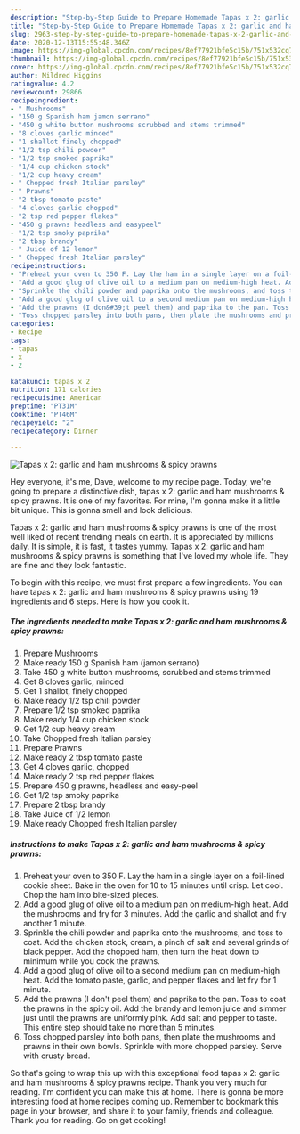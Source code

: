 ```yaml
---
description: "Step-by-Step Guide to Prepare Homemade Tapas x 2: garlic and ham mushrooms &amp;amp; spicy prawns"
title: "Step-by-Step Guide to Prepare Homemade Tapas x 2: garlic and ham mushrooms &amp;amp; spicy prawns"
slug: 2963-step-by-step-guide-to-prepare-homemade-tapas-x-2-garlic-and-ham-mushrooms-and-amp-spicy-prawns
date: 2020-12-13T15:55:48.346Z
image: https://img-global.cpcdn.com/recipes/8ef77921bfe5c15b/751x532cq70/tapas-x-2-garlic-and-ham-mushrooms-spicy-prawns-recipe-main-photo.jpg
thumbnail: https://img-global.cpcdn.com/recipes/8ef77921bfe5c15b/751x532cq70/tapas-x-2-garlic-and-ham-mushrooms-spicy-prawns-recipe-main-photo.jpg
cover: https://img-global.cpcdn.com/recipes/8ef77921bfe5c15b/751x532cq70/tapas-x-2-garlic-and-ham-mushrooms-spicy-prawns-recipe-main-photo.jpg
author: Mildred Higgins
ratingvalue: 4.2
reviewcount: 29866
recipeingredient:
- " Mushrooms"
- "150 g Spanish ham jamon serrano"
- "450 g white button mushrooms scrubbed and stems trimmed"
- "8 cloves garlic minced"
- "1 shallot finely chopped"
- "1/2 tsp chili powder"
- "1/2 tsp smoked paprika"
- "1/4 cup chicken stock"
- "1/2 cup heavy cream"
- " Chopped fresh Italian parsley"
- " Prawns"
- "2 tbsp tomato paste"
- "4 cloves garlic chopped"
- "2 tsp red pepper flakes"
- "450 g prawns headless and easypeel"
- "1/2 tsp smoky paprika"
- "2 tbsp brandy"
- " Juice of 12 lemon"
- " Chopped fresh Italian parsley"
recipeinstructions:
- "Preheat your oven to 350 F. Lay the ham in a single layer on a foil-lined cookie sheet. Bake in the oven for 10 to 15 minutes until crisp. Let cool. Chop the ham into bite-sized pieces."
- "Add a good glug of olive oil to a medium pan on medium-high heat. Add the mushrooms and fry for 3 minutes. Add the garlic and shallot and fry another 1 minute."
- "Sprinkle the chili powder and paprika onto the mushrooms, and toss to coat. Add the chicken stock, cream, a pinch of salt and several grinds of black pepper. Add the chopped ham, then turn the heat down to minimum while you cook the prawns."
- "Add a good glug of olive oil to a second medium pan on medium-high heat. Add the tomato paste, garlic, and pepper flakes and let fry for 1 minute."
- "Add the prawns (I don&#39;t peel them) and paprika to the pan. Toss to coat the prawns in the spicy oil. Add the brandy and lemon juice and simmer just until the prawns are uniformly pink. Add salt and pepper to taste. This entire step should take no more than 5 minutes."
- "Toss chopped parsley into both pans, then plate the mushrooms and prawns in their own bowls. Sprinkle with more chopped parsley. Serve with crusty bread."
categories:
- Recipe
tags:
- tapas
- x
- 2

katakunci: tapas x 2 
nutrition: 171 calories
recipecuisine: American
preptime: "PT31M"
cooktime: "PT46M"
recipeyield: "2"
recipecategory: Dinner

---
```



![Tapas x 2: garlic and ham mushrooms &amp; spicy prawns](https://img-global.cpcdn.com/recipes/8ef77921bfe5c15b/751x532cq70/tapas-x-2-garlic-and-ham-mushrooms-spicy-prawns-recipe-main-photo.jpg)

Hey everyone, it's me, Dave, welcome to my recipe page. Today, we're going to prepare a distinctive dish, tapas x 2: garlic and ham mushrooms &amp; spicy prawns. It is one of my favorites. For mine, I'm gonna make it a little bit unique. This is gonna smell and look delicious.



Tapas x 2: garlic and ham mushrooms &amp; spicy prawns is one of the most well liked of recent trending meals on earth. It is appreciated by millions daily. It is simple, it is fast, it tastes yummy. Tapas x 2: garlic and ham mushrooms &amp; spicy prawns is something that I've loved my whole life. They are fine and they look fantastic.


To begin with this recipe, we must first prepare a few ingredients. You can have tapas x 2: garlic and ham mushrooms &amp; spicy prawns using 19 ingredients and 6 steps. Here is how you cook it.

<!--inarticleads1-->

##### The ingredients needed to make Tapas x 2: garlic and ham mushrooms &amp; spicy prawns:

1. Prepare  Mushrooms
1. Make ready 150 g Spanish ham (jamon serrano)
1. Take 450 g white button mushrooms, scrubbed and stems trimmed
1. Get 8 cloves garlic, minced
1. Get 1 shallot, finely chopped
1. Make ready 1/2 tsp chili powder
1. Prepare 1/2 tsp smoked paprika
1. Make ready 1/4 cup chicken stock
1. Get 1/2 cup heavy cream
1. Take  Chopped fresh Italian parsley
1. Prepare  Prawns
1. Make ready 2 tbsp tomato paste
1. Get 4 cloves garlic, chopped
1. Make ready 2 tsp red pepper flakes
1. Prepare 450 g prawns, headless and easy-peel
1. Get 1/2 tsp smoky paprika
1. Prepare 2 tbsp brandy
1. Take  Juice of 1/2 lemon
1. Make ready  Chopped fresh Italian parsley




<!--inarticleads2-->

##### Instructions to make Tapas x 2: garlic and ham mushrooms &amp; spicy prawns:

1. Preheat your oven to 350 F. Lay the ham in a single layer on a foil-lined cookie sheet. Bake in the oven for 10 to 15 minutes until crisp. Let cool. Chop the ham into bite-sized pieces.
1. Add a good glug of olive oil to a medium pan on medium-high heat. Add the mushrooms and fry for 3 minutes. Add the garlic and shallot and fry another 1 minute.
1. Sprinkle the chili powder and paprika onto the mushrooms, and toss to coat. Add the chicken stock, cream, a pinch of salt and several grinds of black pepper. Add the chopped ham, then turn the heat down to minimum while you cook the prawns.
1. Add a good glug of olive oil to a second medium pan on medium-high heat. Add the tomato paste, garlic, and pepper flakes and let fry for 1 minute.
1. Add the prawns (I don&#39;t peel them) and paprika to the pan. Toss to coat the prawns in the spicy oil. Add the brandy and lemon juice and simmer just until the prawns are uniformly pink. Add salt and pepper to taste. This entire step should take no more than 5 minutes.
1. Toss chopped parsley into both pans, then plate the mushrooms and prawns in their own bowls. Sprinkle with more chopped parsley. Serve with crusty bread.




So that's going to wrap this up with this exceptional food tapas x 2: garlic and ham mushrooms &amp; spicy prawns recipe. Thank you very much for reading. I'm confident you can make this at home. There is gonna be more interesting food at home recipes coming up. Remember to bookmark this page in your browser, and share it to your family, friends and colleague. Thank you for reading. Go on get cooking!
